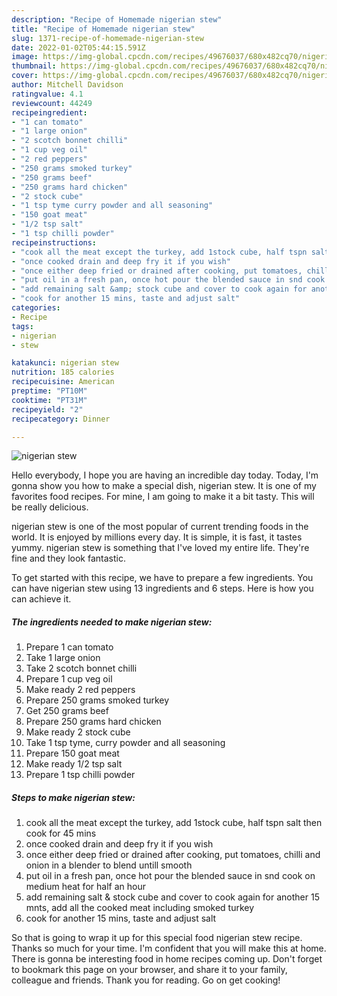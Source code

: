 ```yaml
---
description: "Recipe of Homemade nigerian stew"
title: "Recipe of Homemade nigerian stew"
slug: 1371-recipe-of-homemade-nigerian-stew
date: 2022-01-02T05:44:15.591Z
image: https://img-global.cpcdn.com/recipes/49676037/680x482cq70/nigerian-stew-recipe-main-photo.jpg
thumbnail: https://img-global.cpcdn.com/recipes/49676037/680x482cq70/nigerian-stew-recipe-main-photo.jpg
cover: https://img-global.cpcdn.com/recipes/49676037/680x482cq70/nigerian-stew-recipe-main-photo.jpg
author: Mitchell Davidson
ratingvalue: 4.1
reviewcount: 44249
recipeingredient:
- "1 can tomato"
- "1 large onion"
- "2 scotch bonnet chilli"
- "1 cup veg oil"
- "2 red peppers"
- "250 grams smoked turkey"
- "250 grams beef"
- "250 grams hard chicken"
- "2 stock cube"
- "1 tsp tyme curry powder and all seasoning"
- "150 goat meat"
- "1/2 tsp salt"
- "1 tsp chilli powder"
recipeinstructions:
- "cook all the meat except the turkey, add 1stock cube, half tspn salt then cook for 45 mins"
- "once cooked drain and deep fry it if you wish"
- "once either deep fried or drained after cooking, put tomatoes, chilli and onion in a blender to blend untill smooth"
- "put oil in a fresh pan, once hot pour the blended sauce in snd cook on medium heat for half an hour"
- "add remaining salt &amp; stock cube and cover to cook again for another 15 mnts, add all the cooked meat including smoked turkey"
- "cook for another 15 mins, taste and adjust salt"
categories:
- Recipe
tags:
- nigerian
- stew

katakunci: nigerian stew 
nutrition: 185 calories
recipecuisine: American
preptime: "PT10M"
cooktime: "PT31M"
recipeyield: "2"
recipecategory: Dinner

---
```



![nigerian stew](https://img-global.cpcdn.com/recipes/49676037/680x482cq70/nigerian-stew-recipe-main-photo.jpg)

Hello everybody, I hope you are having an incredible day today. Today, I'm gonna show you how to make a special dish, nigerian stew. It is one of my favorites food recipes. For mine, I am going to make it a bit tasty. This will be really delicious.



nigerian stew is one of the most popular of current trending foods in the world. It is enjoyed by millions every day. It is simple, it is fast, it tastes yummy. nigerian stew is something that I've loved my entire life. They're fine and they look fantastic.


To get started with this recipe, we have to prepare a few ingredients. You can have nigerian stew using 13 ingredients and 6 steps. Here is how you can achieve it.

<!--inarticleads1-->

##### The ingredients needed to make nigerian stew:

1. Prepare 1 can tomato
1. Take 1 large onion
1. Take 2 scotch bonnet chilli
1. Prepare 1 cup veg oil
1. Make ready 2 red peppers
1. Prepare 250 grams smoked turkey
1. Get 250 grams beef
1. Prepare 250 grams hard chicken
1. Make ready 2 stock cube
1. Take 1 tsp tyme, curry powder and all seasoning
1. Prepare 150 goat meat
1. Make ready 1/2 tsp salt
1. Prepare 1 tsp chilli powder




<!--inarticleads2-->

##### Steps to make nigerian stew:

1. cook all the meat except the turkey, add 1stock cube, half tspn salt then cook for 45 mins
1. once cooked drain and deep fry it if you wish
1. once either deep fried or drained after cooking, put tomatoes, chilli and onion in a blender to blend untill smooth
1. put oil in a fresh pan, once hot pour the blended sauce in snd cook on medium heat for half an hour
1. add remaining salt &amp; stock cube and cover to cook again for another 15 mnts, add all the cooked meat including smoked turkey
1. cook for another 15 mins, taste and adjust salt




So that is going to wrap it up for this special food nigerian stew recipe. Thanks so much for your time. I'm confident that you will make this at home. There is gonna be interesting food in home recipes coming up. Don't forget to bookmark this page on your browser, and share it to your family, colleague and friends. Thank you for reading. Go on get cooking!

